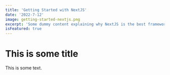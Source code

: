 ```yaml
---
title: 'Getting Started with NextJS'
date: '2022-7-12'
image: getting-started-nextjs.png
excerpt: 'Some dummy content explaining why NextJS is the best framework.'
isFeatured: true
---
```


# This is some title

This is some text.